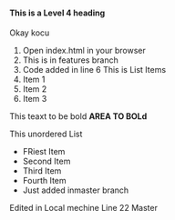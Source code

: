 #### This is a Level 4 heading
Okay kocu

1. Open index.html in your browser
2. This is in features branch
3. Code added in line 6
This is List Items
1. Item 1
2. Item 2
3. Item 3

This teaxt to be bold **AREA TO BOLd**

This unordered List

- FRiest Item
- Second Item
- Third Item
- Fourth Item
- Just added inmaster branch

Edited in Local mechine Line 22 Master